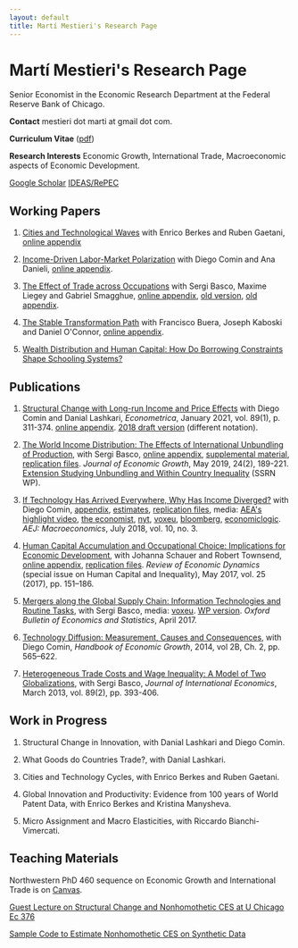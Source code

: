 ```yaml
---
layout: default
title: Martí Mestieri's Research Page
---
```


# Martí Mestieri's Research Page

Senior Economist in the Economic Research Department at the Federal Reserve Bank of Chicago.


**Contact** mestieri dot marti at gmail dot com.

**Curriculum Vitae** ([pdf](https://www.dropbox.com/s/qyb7r51kot4k7fe/mestieri_cv.pdf?dl=0))

**Research Interests** Economic Growth, International Trade, Macroeconomic aspects of Economic Development. 

[Google Scholar](https://scholar.google.com/citations?user=jXvJF9MAAAAJ&hl=ca)           [IDEAS/RePEC](https://ideas.repec.org/f/pme510.html)
                                                                                 

## Working Papers

1. [Cities and Technological Waves](https://www.dropbox.com/s/awva7ikgw9id44a/BGM.pdf?dl=0) with Enrico Berkes and Ruben Gaetani, [online appendix](https://www.dropbox.com/s/tbea8yiks2fx6pn/BGM_onlineappendix.pdf?dl=0)

2. [Income-Driven Labor-Market Polarization](https://www.dropbox.com/s/tgqm3mdbo4jaqn0/cdm_june2020.pdf?dl=0) with Diego Comin and Ana Danieli,
    [online appendix](https://www.dropbox.com/s/t4wbqhdj2bylblr/cdm_onlineappendix.pdf?dl=0).

3. [The Effect of Trade across Occupations](https://www.dropbox.com/s/2zlazd9ibbh9fkx/blms_online.pdf?dl=0) with Sergi Basco, Maxime Liegey and Gabriel Smagghue, [online appendix](https://www.dropbox.com/s/fapaj3u9wpudlyk/blms_online_app.pdf?dl=0), [old version](https://www.dropbox.com/s/zag3833c67qay5x/blms.pdf?dl=0),
    [old appendix](https://www.dropbox.com/s/0uiqoho97r2mnix/blms_op.pdf?dl=0).

4. [The Stable Transformation Path](https://www.dropbox.com/s/e12qq2esuhsroqe/bkmo.pdf?dl=0)
    with Francisco Buera, Joseph Kaboski and Daniel O'Connor, 
    [online appendix](https://www.dropbox.com/s/d5pu23yrut617xq/bkmo_onlineappendix.pdf?dl=0).

5. [Wealth Distribution and Human Capital: How Do Borrowing Constraints Shape Schooling Systems?](https://www.dropbox.com/s/w0fc7sthxh0mhtx/mestieri_wealthdistrib_humancapital.pdf?dl=0)


## Publications

1. [Structural Change with Long-run Income and Price Effects](https://www.dropbox.com/s/prta8e8rul85w6i/CLM_final.pdf?dl=0)
    with Diego Comin and Danial Lashkari, 
   *Econometrica*, January 2021, vol. 89(1), p. 311-374.
    [online appendix](https://www.dropbox.com/s/k0n1wc79z3u10ck/CLM_onlineappendix_final.pdf?dl=0). [2018 draft version](https://www.dropbox.com/s/98e9tjnx3nhlhdd/CLM_rev2.pdf?dl=0) (different notation). 


2. [The World Income Distribution: The Effects of International Unbundling of Production](https://www.dropbox.com/s/czqzvaqwtgmk5hs/BMU_rev.pdf?dl=0), with Sergi Basco, [online appendix](https://www.dropbox.com/s/sgwdn0qb2kwca8k/BMU_onlineappendix_rev.pdf?dl=0), [supplemental material](https://www.dropbox.com/s/teu5685tej9tt54/BMP3_additional_results_rev2.pdf?dl=0), [replication files](https://www.dropbox.com/s/94zy8f7iwh2yvvl/replication%20files%20bmp3.zip?dl=0). *Journal of Economic Growth*, May 2019, 24(2), 189-221.
       [Extension Studying Unbundling and Within Country Inequality](https://www.dropbox.com/s/83ty9lv2lem87y1/BM_Trade_and_within_inequality.pdf?dl=0) (SSRN WP).

3. [If Technology Has Arrived Everywhere, Why Has Income Diverged?](https://www.dropbox.com/s/l04exb9tn9zcsdt/CM_transition.pdf?dl=0) with Diego Comin, [appendix](https://www.dropbox.com/s/hpmdrvmg5bbwe0p/CM_transition_appendix.pdf?dl=0), [estimates](https://www.dropbox.com/s/y34zbbnuji9mley/CM_online_results.csv?dl=0), [replication files](https://sites.google.com/site/martimestieri/replication%20files.zip?attredirects=0&d=1), media:  [AEA's highlight video](https://www.aeaweb.org/research/technology-intensity-of-use-income-divergence),  [the economist](http://www.economist.com/news/briefing/21679448-pace-business-really-getting-quicker-creed-speed), [nyt](http://economix.blogs.nytimes.com/2013/05/10/technology-as-a-driver-of-growth-or-not/), [voxeu](http://www.voxeu.org/article/technology-and-income-dynamics-1800-2000), [bloomberg](http://www.bloomberg.com/news/2013-05-09/fed-in-2008-showed-panic-of-1907-was-excessive-cutting-research.html), [economiclogic](http://economiclogic.blogspot.com.es/2013/06/income-divergence-in-face-of-faster.html). *AEJ: Macroeconomics*, July 2018, vol. 10, no. 3.

4. [Human Capital Accumulation and Occupational Choice: Implications for Economic Development](https://www.dropbox.com/s/i9y5hhldhf8sf2z/MST_rev.pdf?dl=0), with Johanna Schauer and Robert Townsend, [online appendix](https://www.dropbox.com/s/7nmwugrvgbw5q3a/MST_rev_onlineappendix.pdf?dl=0), [replication files](https://www.dropbox.com/s/p3wkhbsmytj9rnx/MST_replication_files.zip?dl=0). *Review of Economic Dynamics* (special issue on Human Capital and Inequality), May 2017, vol. 25 (2017), pp. 151–186.

5. [Mergers along the Global Supply Chain: Information Technologies and Routine Tasks](https://www.dropbox.com/s/dbevybjgig53owv/BM_MandA.pdf?dl=0), with Sergi Basco, media: [voxeu](http://www.voxeu.org/article/ict-and-global-supply-chains). [WP version](https://www.dropbox.com/s/9zb0f8drntg5zz0/BM_MandAR.pdf?dl=0). *Oxford Bulletin of Economics and Statistics*, April 2017. 

6. [Technology Diffusion: Measurement, Causes and Consequences](https://www.dropbox.com/s/wb4t5a6jn2qkfdx/CM_chapter.pdf?dl=0), with Diego Comin, *Handbook of Economic Growth*, 2014, vol 2B, Ch. 2,  pp. 565–622.

7. [Heterogeneous Trade Costs and Wage Inequality: A Model of Two Globalizations](https://www.dropbox.com/s/ek1tnn8osqoolx3/BM2G.pdf?dl=0), with Sergi Basco, *Journal of International Economics*, March 2013, vol. 89(2), pp. 393-406.


## Work in Progress 

1. Structural Change in Innovation, with Danial Lashkari and Diego Comin.

2. What Goods do Countries Trade?, with Danial Lashkari.

3. Cities and Technology Cycles, with Enrico Berkes and Ruben Gaetani.

4. Global Innovation and Productivity: Evidence from 100 years of World Patent Data, with Enrico Berkes and Kristina Manysheva.

5. Micro Assignment and Macro Elasticities, with Riccardo Bianchi-Vimercati.


## Teaching Materials

Northwestern PhD 460 sequence on Economic Growth and International Trade is on [Canvas](https://canvas.northwestern.edu/).

[Guest Lecture on Structural Change and Nonhomothetic CES at U Chicago Ec 376](https://www.dropbox.com/s/desc962vwmcdbat/structural_change_lecture.pdf?dl=0)

[Sample Code to Estimate Nonhomothetic CES on Synthetic Data](https://www.dropbox.com/s/adzdfl0najc7jc5/estimation_nhces.zip?dl=0)

